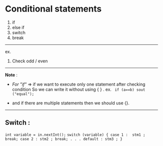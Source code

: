 # Conditional statements 
1. if 
2. else if 
3. switch 
4. break

---------------------------

ex. 
1. Check odd / even

---------------------------

**Note** : 
- _For "if"_ => if we want to execute only one statement after checking condition 
              So we can write it without using { } .
ex. 
` if (a==b)
   sout ("equal");`

- and if there are multiple statements then we should use {}. 

---------------------------

## Switch :
`int variable = in.nextInt();`
`switch (variable) {
case 1 : 
stm1 ;
break;
case 2 :
stm2 ;
break;
.
.
.
default :
stm3 ;
}`

